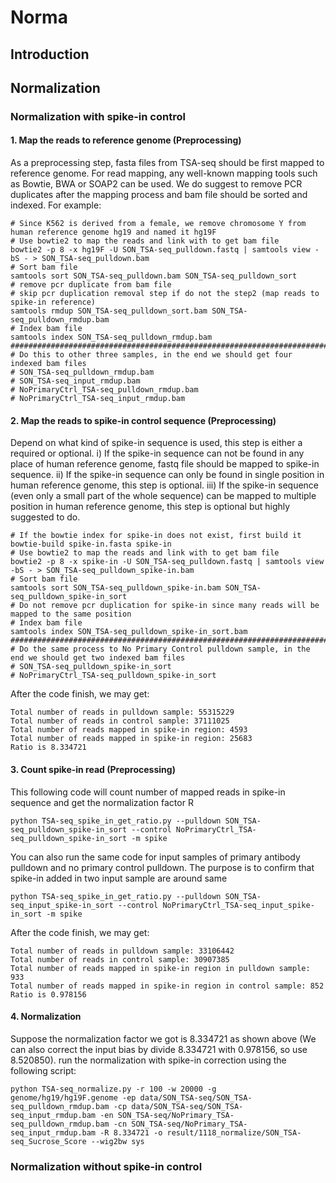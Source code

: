 # Norma

## Introduction


## Normalization

### Normalization with spike-in control

#### 1. Map the reads to reference genome (Preprocessing)

As a preprocessing step, fasta files from TSA-seq should be first mapped to reference genome. For read mapping, any well-known mapping tools such as Bowtie, BWA or SOAP2 can be used. We do suggest to remove PCR duplicates after the mapping process and bam file should be sorted and indexed. For example:
```shell
# Since K562 is derived from a female, we remove chromosome Y from human reference genome hg19 and named it hg19F
# Use bowtie2 to map the reads and link with to get bam file
bowtie2 -p 8 -x hg19F -U SON_TSA-seq_pulldown.fastq | samtools view -bS - > SON_TSA-seq_pulldown.bam
# Sort bam file
samtools sort SON_TSA-seq_pulldown.bam SON_TSA-seq_pulldown_sort
# remove pcr duplicate from bam file
# skip pcr duplication removal step if do not the step2 (map reads to spike-in reference)
samtools rmdup SON_TSA-seq_pulldown_sort.bam SON_TSA-seq_pulldown_rmdup.bam
# Index bam file
samtools index SON_TSA-seq_pulldown_rmdup.bam
#################################################################################
# Do this to other three samples, in the end we should get four indexed bam files
# SON_TSA-seq_pulldown_rmdup.bam
# SON_TSA-seq_input_rmdup.bam
# NoPrimaryCtrl_TSA-seq_pulldown_rmdup.bam
# NoPrimaryCtrl_TSA-seq_input_rmdup.bam
```
#### 2. Map the reads to spike-in control sequence (Preprocessing)
Depend on what kind of spike-in sequence is used, this step is either a required or optional. i) If the spike-in sequence can not be found in any place of human reference genome, fastq file should be mapped to spike-in sequence. ii) If the spike-in sequence can only be found in single position in human reference genome, this step is optional. iii) If the spike-in sequence (even only a small part of the whole sequence) can be mapped to multiple position in human reference genome, this step is optional but highly suggested to do.
```shell
# If the bowtie index for spike-in does not exist, first build it
bowtie-build spike-in.fasta spike-in
# Use bowtie2 to map the reads and link with to get bam file
bowtie2 -p 8 -x spike-in -U SON_TSA-seq_pulldown.fastq | samtools view -bS - > SON_TSA-seq_pulldown_spike-in.bam
# Sort bam file
samtools sort SON_TSA-seq_pulldown_spike-in.bam SON_TSA-seq_pulldown_spike-in_sort
# Do not remove pcr duplication for spike-in since many reads will be mapped to the same position
# Index bam file
samtools index SON_TSA-seq_pulldown_spike-in_sort.bam
###########################################################################################################
# Do the same process to No Primary Control pulldown sample, in the end we should get two indexed bam files
# SON_TSA-seq_pulldown_spike-in_sort
# NoPrimaryCtrl_TSA-seq_pulldown_spike-in_sort

```
After the code finish, we may get:
```shell
Total number of reads in pulldown sample: 55315229
Total number of reads in control sample: 37111025
Total number of reads mapped in spike-in region: 4593
Total number of reads mapped in spike-in region: 25683
Ratio is 8.334721
```

#### 3. Count spike-in read (Preprocessing)
This following code will count number of mapped reads in spike-in sequence and get the normalization factor R
```shell
python TSA-seq_spike_in_get_ratio.py --pulldown SON_TSA-seq_pulldown_spike-in_sort --control NoPrimaryCtrl_TSA-seq_pulldown_spike-in_sort -m spike 
```
You can also run the same code for input samples of primary antibody pulldown and no primary control pulldown. The purpose is to confirm that spike-in added in two input sample are around same
```shell
python TSA-seq_spike_in_get_ratio.py --pulldown SON_TSA-seq_input_spike-in_sort --control NoPrimaryCtrl_TSA-seq_input_spike-in_sort -m spike 
```
After the code finish, we may get:
```shell
Total number of reads in pulldown sample: 33106442
Total number of reads in control sample: 30907385
Total number of reads mapped in spike-in region in pulldown sample: 933
Total number of reads mapped in spike-in region in control sample: 852
Ratio is 0.978156
```

#### 4. Normalization
Suppose the normalization factor we got is 8.334721 as shown above (We can also correct the input bias by divide 8.334721 with 0.978156, so use 8.520850). run the normalization with spike-in correction using the following script:
```shell
python TSA-seq_normalize.py -r 100 -w 20000 -g genome/hg19/hg19F.genome -ep data/SON_TSA-seq/SON_TSA-seq_pulldown_rmdup.bam -cp data/SON_TSA-seq/SON_TSA-seq_input_rmdup.bam -en SON_TSA-seq/NoPrimary_TSA-seq_pulldown_rmdup.bam -cn SON_TSA-seq/NoPrimary_TSA-seq_input_rmdup.bam -R 8.334721 -o result/1118_normalize/SON_TSA-seq_Sucrose_Score --wig2bw sys
```

### Normalization without spike-in control

